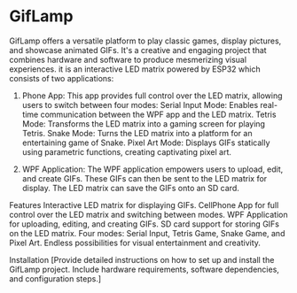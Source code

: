 # GifLamp
GifLamp offers a versatile platform to play classic games, display pictures, and showcase animated GIFs. It's a creative and engaging project that combines hardware and software to produce mesmerizing visual experiences.
it is an interactive LED matrix powered by ESP32 which consists of two applications:

1) Phone App: This app provides full control over the LED matrix, allowing users to switch between four modes:
    Serial Input Mode: Enables real-time communication between the WPF app and the LED matrix.
    Tetris Mode: Transforms the LED matrix into a gaming screen for playing Tetris.
    Snake Mode: Turns the LED matrix into a platform for an entertaining game of Snake.
    Pixel Art Mode: Displays GIFs statically using parametric functions, creating captivating pixel art.

2) WPF Application: The WPF application empowers users to upload, edit, and create GIFs. These GIFs can then be sent to the LED matrix for display. The LED matrix can save the GIFs onto an SD card.

Features
Interactive LED matrix for displaying GIFs.
CellPhone App for full control over the LED matrix and switching between modes.
WPF Application for uploading, editing, and creating GIFs.
SD card support for storing GIFs on the LED matrix.
Four modes: Serial Input, Tetris Game, Snake Game, and Pixel Art.
Endless possibilities for visual entertainment and creativity.

Installation
[Provide detailed instructions on how to set up and install the GifLamp project. Include hardware requirements, software dependencies, and configuration steps.]
